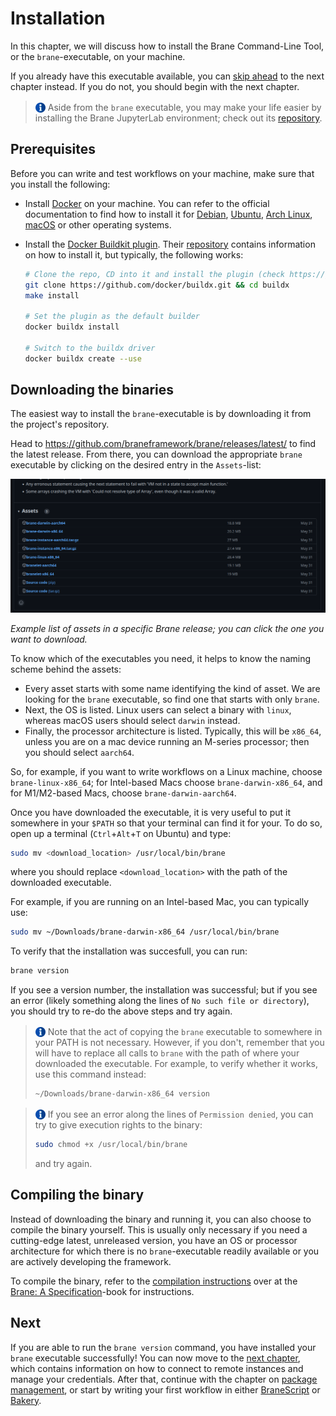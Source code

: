 # Installation

In this chapter, we will discuss how to install the Brane Command-Line Tool, or the `brane`-executable, on your machine.

If you already have this executable available, you can [skip ahead](./packages.md) to the next chapter instead. If you do not, you should begin with the next chapter.

> <img src="../assets/img/info.png" alt="info" width="16" style="margin-top: 3px; margin-bottom: -3px"/> Aside from the `brane` executable, you may make your life easier by installing the Brane JupyterLab environment; check out its [repository](https://github.com/braneframework/brane-ide).

## Prerequisites

Before you can write and test workflows on your machine, make sure that you install the following:

- Install [Docker](https://docker.com) on your machine. You can refer to the official documentation to find how to install it for [Debian](https://docs.docker.com/engine/install/debian/), [Ubuntu](https://docs.docker.com/engine/install/ubuntu/), [Arch Linux](https://wiki.archlinux.org/title/docker), [macOS](https://docs.docker.com/desktop/mac/install/) or other operating systems.
- Install the [Docker Buildkit plugin](https://github.com/docker/buildx). Their [repository](https://github.com/docker/buildx#building) contains information on how to install it, but typically, the following works:

  ```bash
  # Clone the repo, CD into it and install the plugin (check https://github.com/docker/buildx#building for alternative methods if that fails)
  git clone https://github.com/docker/buildx.git && cd buildx
  make install
  
  # Set the plugin as the default builder
  docker buildx install
  
  # Switch to the buildx driver
  docker buildx create --use
  ```

## Downloading the binaries

The easiest way to install the `brane`-executable is by downloading it from the project's repository.

Head to <https://github.com/braneframework/brane/releases/latest/> to find the latest release. From there, you can download the appropriate `brane` executable by clicking on the desired entry in the `Assets`-list:

<img src="../assets/img/repository-release-assets.png" alt="Successfully built version 1.0.0 of container (ECU) package hello_world." width=1000/>

_Example list of assets in a specific Brane release; you can click the one you want to download._

To know which of the executables you need, it helps to know the naming scheme behind the assets:

- Every asset starts with some name identifying the kind of asset. We are looking for the `brane` executable, so find one that starts with only `brane`.
- Next, the OS is listed. Linux users can select a binary with `linux`, whereas macOS users should select `darwin` instead.
- Finally, the processor architecture is listed. Typically, this will be `x86_64`, unless you are on a mac device running an M-series processor; then you should select `aarch64`.

So, for example, if you want to write workflows on a Linux machine, choose `brane-linux-x86_64`; for Intel-based Macs choose `brane-darwin-x86_64`, and for M1/M2-based Macs, choose `brane-darwin-aarch64`.

Once you have downloaded the executable, it is very useful to put it somewhere in your `$PATH` so that your terminal can find it for your. To do so, open up a terminal (`Ctrl`+`Alt`+`T` on Ubuntu) and type:

```bash
sudo mv <download_location> /usr/local/bin/brane
```

where you should replace `<download_location>` with the path of the downloaded executable.

For example, if you are running on an Intel-based Mac, you can typically use:

```bash
sudo mv ~/Downloads/brane-darwin-x86_64 /usr/local/bin/brane
```

To verify that the installation was succesfull, you can run:

```bash
brane version
```

If you see a version number, the installation was successful; but if you see an error (likely something along the lines of `No such file or directory`), you should try to re-do the above steps and try again.

> <img src="../assets/img/info.png" alt="info" width="16" style="margin-top: 3px; margin-bottom: -3px"/> Note that the act of copying the `brane` executable to somewhere in your PATH is not necessary. However, if you don't, remember that you will have to replace all calls to `brane` with the path of where your downloaded the executable. For example, to verify whether it works, use this command instead:
>
> ```bash
> ~/Downloads/brane-darwin-x86_64 version
> ```

> <img src="../assets/img/info.png" alt="info" width="16" style="margin-top: 3px; margin-bottom: -3px"/> If you see an error along the lines of `Permission denied`, you can try to give execution rights to the binary:
>
> ```bash
> sudo chmod +x /usr/local/bin/brane
> ```
>
> and try again.

## Compiling the binary

Instead of downloading the binary and running it, you can also choose to compile the binary yourself. This is usually only necessary if you need a cutting-edge latest, unreleased version, you have an OS or processor architecture for which there is no `brane`-executable readily available or you are actively developing the framework.

To compile the binary, refer to the [compilation instructions](/specification/development/compilation.html) over at the [Brane: A Specification](/specification)-book for instructions.

## Next

If you are able to run the `brane version` command, you have installed your `brane` executable successfully! You can now move to the [next chapter](./instances.md), which contains information on how to connect to remote instances and manage your credentials. After that, continue with the chapter on [package management](./packages.md), or start by writing your first workflow in either [BraneScript](./bscript/introduction.md) or [Bakery](./bakery/introduction.md).
